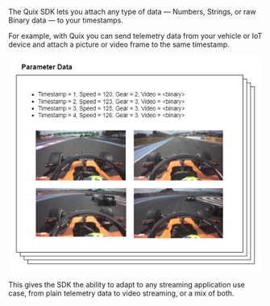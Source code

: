 The Quix SDK lets you attach any type of data — Numbers, Strings, or raw
Binary data — to your timestamps.

For example, with Quix you can send telemetry data from your vehicle or
IoT device and attach a picture or video frame to the same timestamp.

![High level of splitting / merging flow](../images/QuixMultipleTypes.png)

This gives the SDK the ability to adapt to any streaming application use
case, from plain telemetry data to video streaming, or a mix of both.
